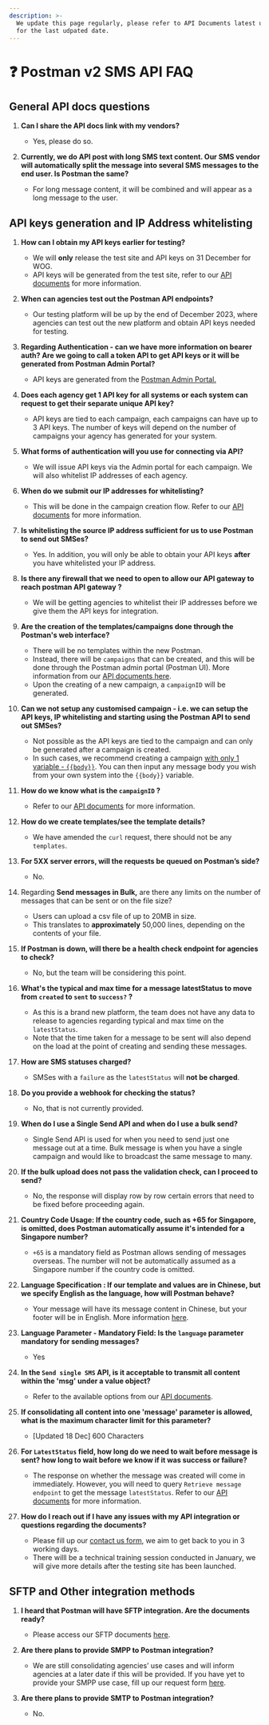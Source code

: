 ```yaml
---
description: >-
  We update this page regularly, please refer to API Documents latest updates
  for the last udpated date.
---
```


# ❓ Postman v2 SMS API FAQ

## General API docs questions

1.  **Can I share the API docs link with my vendors?**

    * Yes, please do so.


2. **Currently, we do API post with long SMS text content. Our SMS vendor will automatically split the message into several SMS messages to the end user. Is Postman the same?**
   * For long message content, it will be combined and will appear as a long message to the user.

## API keys generation and IP Address whitelisting

1.  **How can I obtain my API keys earlier for testing?**

    * We will **only** release the test site and API keys on 31 December for WOG.
    * API keys will be generated from the test site, refer to our [API documents](https://api-docs.postman.gov.sg/campaigns-and-messages/create-campaign) for more information.


2.  **When can agencies test out the Postman API endpoints?**

    * Our testing platform will be up by the end of December 2023, where agencies can test out the new platform and obtain API keys needed for testing.


3.  **Regarding Authentication - can we have more information on bearer auth? Are we going to call a token API to get API keys or it will be generated from Postman Admin Portal?**

    * API keys are generated from the [Postman Admin Portal.](../postman-v2-admin-portal-for-api-users/create-campaign.md)


4.  **Does each agency get 1 API key for all systems or each system can request to get their separate unique API key?**

    * API keys are tied to each campaign, each campaigns can have up to 3 API keys. The number of keys will depend on the number of campaigns your agency has generated for your system.


5.  **What forms of authentication will you use for connecting via API?**

    * We will issue API keys via the Admin portal for each campaign. We will also whitelist IP addresses of each agency.


6.  **When do we submit our IP addresses for whitelisting?**

    * This will be done in the campaign creation flow. Refer to our [API documents](https://api-docs.postman.gov.sg/campaigns-and-messages/campaign-settings#ip-address-whitelisting) for more information.


7.  **Is whitelisting the source IP address sufficient for us to use Postman to send out SMSes?**

    * Yes. In addition, you will only be able to obtain your API keys **after** you have whitelisted your IP address.


8.  **Is there any firewall that we need to open to allow our API gateway to reach postman API gateway ?**

    * We will be getting agencies to whitelist their IP addresses before we give them the API keys for integration.


9.  **Are the creation of the templates/campaigns done through the Postman's web interface?**

    * There will be no templates within the new Postman.
    * Instead, there will be `campaigns` that can be created, and this will be done through the Postman admin portal (Postman UI). More information from our [API documents here](../postman-v2-admin-portal-for-api-users/create-campaign.md).
    * Upon the creating of a new campaign, a `campaignID` will be generated.


10. **Can we not setup any customised campaign - i.e. we can setup the API keys, IP whitelisting and starting using the Postman API to send out SMSes?**

    * Not possible as the API keys are tied to the campaign and can only be generated after a campaign is created.
    * In such cases, we recommend creating a campaign [with only 1 variable - `{{body}}`](../postman-v2-admin-portal-for-api-users/create-message.md#api-users-who-do-not-want-to-manage-your-message-templates-within-postman). You can then input any message body you wish from your own system into the `{{body}}` variable.


11. **How do we know what is the `campaignID` ?**

    * Refer to our [API documents](https://api-docs.postman.gov.sg/campaigns-and-messages/create-campaign) for more information.


12. **How do we create templates/see the template details?**

    * We have amended the `curl` request, there should not be any `templates`.


13. **For 5XX server errors, will the requests be queued on Postman’s side?**

    * No.


14. Regarding **Send messages in Bulk,** are there any limits on the number of messages that can be sent or on the file size?

    * Users can upload a csv file of up to 20MB in size.
    * This translates to **approximately** 50,000 lines, depending on the contents of your file.


15. **If Postman is down, will there be a health check endpoint for agencies to check?**

    * No, but the team will be considering this point.


16. **What's the typical and max time for a message latestStatus to move from `created` to `sent` to `success?` ?**

    * As this is a brand new platform, the team does not have any data to release to agencies regarding typical and max time on the `latestStatus`.
    * Note that the time taken for a message to be sent will also depend on the load at the point of creating and sending these messages.


17. **How are SMS statuses charged?**

    * SMSes with a `failure` as the `latestStatus` will **not be charged**.


18. **Do you provide a webhook for checking the status?**

    * No, that is not currently provided.


19. **When do I use a Single Send API and when do I use a bulk send?**

    * Single Send API is used for when you need to send just one message out at a time. Bulk message is when you have a single campaign and would like to broadcast the same message to many.


20. **If the bulk upload does not pass the validation check, can I proceed to send?**

    * No, the response will display row by row certain errors that need to be fixed before proceeding again.


21. **Country Code Usage: If the country code, such as +65 for Singapore, is omitted, does Postman automatically assume it's intended for a Singapore number?**

    * `+65` is a mandatory field as Postman allows sending of messages overseas. The number will not be automatically assumed as a Singapore number if the country code is omitted.


22. **Language Specification : If our template and values are in Chinese, but we specify English as the language, how will Postman behave?**

    * Your message will have its message content in Chinese, but your footer will be in English. More information [here](https://api-docs.postman.gov.sg/campaigns-and-messages/create-message#language).


23. **Language Parameter - Mandatory Field: Is the `language` parameter mandatory for sending messages?**

    * Yes


24. **In the `Send single SMS` API, is it acceptable to transmit all content within the 'msg' under a value object?**

    * Refer to the available options from our [API documents](https://api-docs.postman.gov.sg/campaigns-and-messages/create-message#language).


25. **If consolidating all content into one 'message' parameter is allowed, what is the maximum character limit for this parameter?**

    * \[Updated 18 Dec] 600 Characters


26. **For `LatestStatus` field, how long do we need to wait before message is sent? how long to wait before we know if it was success or failure?**

    * The response on whether the message was created will come in immediately. However, you will need to query `Retrieve message endpoint` to get the message `latestStatus`. Refer to our [API documents](https://api-docs.postman.gov.sg/endpoints-for-api-users/single-send) for more information.


27. **How do I reach out if I have any issues with my API integration or questions regarding the documents?**
    * Please fill up our [contact us form](https://form.gov.sg/admin/form/64a535b829d2650012a9938b), we aim to get back to you in 3 working days.
    * There willl be a technical training session conducted in January, we will give more details after the testing site has been launched.

## SFTP and Other integration methods

1.  **I heard that Postman will have SFTP integration. Are the documents ready?**

    * Please access our SFTP documents [here](https://api-docs.postman.gov.sg/sftp/sftp-integration).


2.  **Are there plans to provide SMPP to Postman integration?**

    * We are still consolidating agencies’ use cases and will inform agencies at a later date if this will be provided. If you have yet to provide your SMPP use case, fill up our request form [here](https://form.gov.sg/654c5f97a1058500113c1fef).


3. **Are there plans to provide SMTP to Postman integration?**
   * No.&#x20;
